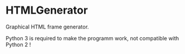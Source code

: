 # HTMLGenerator
Graphical HTML frame generator.

Python 3 is required to make the programm work, not compatible with Python 2 !
